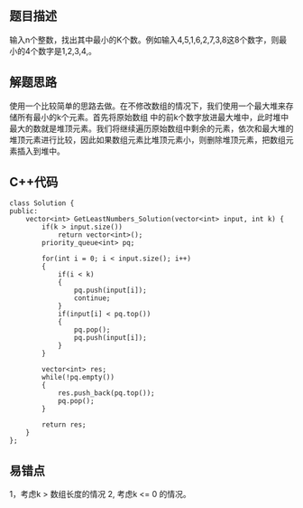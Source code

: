 ## 题目描述

输入n个整数，找出其中最小的K个数。例如输入4,5,1,6,2,7,3,8这8个数字，则最小的4个数字是1,2,3,4,。

## 解题思路

使用一个比较简单的思路去做。在不修改数组的情况下，我们使用一个最大堆来存储所有最小的k个元素。首先将原始数组
中的前k个数字放进最大堆中，此时堆中最大的数就是堆顶元素。我们将继续遍历原始数组中剩余的元素，依次和最大堆的
堆顶元素进行比较，因此如果数组元素比堆顶元素小，则删除堆顶元素，把数组元素插入到堆中。

## C++代码
```
class Solution {
public:
    vector<int> GetLeastNumbers_Solution(vector<int> input, int k) {
        if(k > input.size())
            return vector<int>();
        priority_queue<int> pq;

        for(int i = 0; i < input.size(); i++)
        {
            if(i < k)
            {
                pq.push(input[i]);
                continue;
            } 
            if(input[i] < pq.top())
            {
                pq.pop();
                pq.push(input[i]);
            }
        }

        vector<int> res;
        while(!pq.empty())
        {
            res.push_back(pq.top());
            pq.pop();
        }

        return res;
    }
};
```

## 易错点
1，考虑k > 数组长度的情况
2, 考虑k <= 0 的情况。